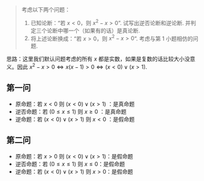  

> 考虑以下两个问题：
>
> 1. 已知论断：“若 $x<0$，则 $x^2-x>0$”. 试写出逆否论断和逆论断. 并判定三个论断中哪一个（如果有的话）是真论断.
> 2. 将上述论断换成：“若 $x>0$，则 $x^2-x>0$”. 考虑与第 1 小题相仿的问题.

思路：这里我们默认问题考虑的所有 $x$ 都是实数，如果是复数的话比较大小没意义。因此 $x^2-x>0 \Leftrightarrow x(x-1)> 0 \Leftrightarrow (x<0) \vee (x>1)$.

## 第一问

- 原命题：若 $x<0$ 则 $(x<0) \vee (x>1)$ ：是真命题
- 逆否命题：若 $(0\leq x\leq 1)$ 则 $x\geq 0$ ：是真命题
- 逆命题：若 $(x<0) \vee (x>1)$ 则 $x<0$ ：是假命题

## 第二问

- 原命题：若 $x>0$ 则 $(x<0) \vee (x>1)$：是假命题
- 逆否命题：若 $(0\leq x\leq 1)$ 则 $x\leq 0$：是假命题
- 逆命题：若 $(x<0) \vee (x>1)$ 则 $x>0$：是假命题

